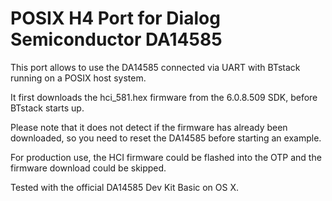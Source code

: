 # POSIX H4 Port for Dialog Semiconductor DA14585

This port allows to use the DA14585 connected via UART with BTstack running on a POSIX host system.

It first downloads the hci_581.hex firmware from the 6.0.8.509 SDK, before BTstack starts up.

Please note that it does not detect if the firmware has already been downloaded, so you need to reset the DA14585 before starting an example.

For production use, the HCI firmware could be flashed into the OTP and the firmware download could be skipped.

Tested with the official DA14585 Dev Kit Basic on OS X.
